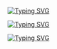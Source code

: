 <p align="center"> <a href="https://git.io/typing-svg"><img src="https://readme-typing-svg.herokuapp.com?font=Montserrat&duration=4000&pause=1000&color=19A4F7&center=true&vCenter=true&width=435&lines=my+name+is+danyal;%E6%88%91%E7%9A%84%E5%90%8D%E5%AD%97%E6%98%AF%E4%B8%B9%E5%B0%BC%E5%B0%94;%E0%A4%AE%E0%A5%87%E0%A4%B0%E0%A4%BE+%E0%A4%A8%E0%A4%BE%E0%A4%AE+%E0%A4%A6%E0%A4%BE%E0%A4%A8%E0%A4%BF%E0%A4%AF%E0%A4%B2+%E0%A4%B9%E0%A5%88;me+llamo+danyal;je+m'appelle+danyal;%D8%A3%D9%86%D8%A7+%D8%A7%D8%B3%D9%85%D9%8A+%D8%AF%D8%A7%D9%86%D9%8A%D8%A7%D9%84;%E0%A6%86%E0%A6%AE%E0%A6%BE%E0%A6%B0+%E0%A6%A8%E0%A6%BE%E0%A6%AE+%E0%A6%A6%E0%A6%BE%E0%A6%A8%E0%A6%BF%E0%A6%AF%E0%A6%BC%E0%A7%87%E0%A6%B2;o+meu+nome+%C3%A9+danyal;%D0%BC%D0%B5%D0%BD%D1%8F+%D0%B7%D0%BE%D0%B2%D1%83%D1%82+%D0%B4%D0%B0%D0%BD%D0%B8%D0%B8%D0%BB;%E7%A7%81%E3%81%AE%E5%90%8D%E5%89%8D%E3%81%AF%E3%83%80%E3%83%8B%E3%82%A8%E3%83%AB%E3%81%A7%E3%81%99" alt="Typing SVG" /></a> </p>

<p align="center"> <a href="https://git.io/typing-svg"><img src="https://readme-typing-svg.herokuapp.com?font=Montserrat&duration=4000&pause=1000&color=1A71F7&center=true&vCenter=true&width=435&lines=i+am+21+years+old;%E6%88%9121%E5%B2%81;%E0%A4%AE%E0%A5%88%E0%A4%82+21+%E0%A4%B8%E0%A4%BE%E0%A4%B2+%E0%A4%95%E0%A4%BE+%E0%A4%B9%E0%A5%82%E0%A4%81;tengo+21+a%C3%B1os;j'ai+21+ans;%D8%B9%D9%85%D8%B1%D9%8A+21+%D8%B3%D9%86%D8%A9;%E0%A6%86%E0%A6%AE%E0%A6%BF+%E0%A7%A8%E0%A7%A7+%E0%A6%AC%E0%A6%9B%E0%A6%B0+%E0%A6%AC%E0%A6%AF%E0%A6%BC%E0%A6%B8%E0%A7%80;tenho+21+anos;%D0%BC%D0%BD%D0%B5+21+%D0%B3%D0%BE%D0%B4;%E7%A7%81%E3%81%AF21%E6%AD%B3%E3%81%A7%E3%81%99" alt="Typing SVG" /></a> </p>

<p align="center"> <a href="https://git.io/typing-svg"><img src="https://readme-typing-svg.herokuapp.com?font=Montserrat&duration=4000&pause=1000&color=1E1DF7&center=true&vCenter=true&width=435&lines=i+am+an+aspiring+software+engineer;%E6%88%91%E6%98%AF%E4%B8%80%E4%B8%AA%E6%9C%89%E6%8A%B1%E8%B4%9F%E7%9A%84%E8%BD%AF%E4%BB%B6%E5%B7%A5%E7%A8%8B%E5%B8%88;%E0%A4%AE%E0%A5%88%E0%A4%82+%E0%A4%8F%E0%A4%95+%E0%A4%AE%E0%A4%B9%E0%A4%A4%E0%A5%8D%E0%A4%B5%E0%A4%BE%E0%A4%95%E0%A4%BE%E0%A4%82%E0%A4%95%E0%A5%8D%E0%A4%B7%E0%A5%80+%E0%A4%B8%E0%A5%89%E0%A4%AB%E0%A4%BC%E0%A5%8D%E0%A4%9F%E0%A4%B5%E0%A5%87%E0%A4%AF%E0%A4%B0+%E0%A4%87%E0%A4%82%E0%A4%9C%E0%A5%80%E0%A4%A8%E0%A4%BF%E0%A4%AF%E0%A4%B0+%E0%A4%B9%E0%A5%82%E0%A4%82;soy+un+ingeniero+de+software+aspirante;je+suis+un+ing%C3%A9nieur+logiciel+aspirant;%D8%A3%D9%86%D8%A7+%D9%85%D9%87%D9%86%D8%AF%D8%B3+%D8%A8%D8%B1%D9%85%D8%AC%D9%8A%D8%A7%D8%AA+%D8%B7%D9%85%D9%88%D8%AD;%E0%A6%86%E0%A6%AE%E0%A6%BF+%E0%A6%8F%E0%A6%95%E0%A6%9C%E0%A6%A8+%E0%A6%89%E0%A6%A6%E0%A7%80%E0%A7%9F%E0%A6%AE%E0%A6%BE%E0%A6%A8+%E0%A6%B8%E0%A6%AB%E0%A6%9F%E0%A6%93%E0%A7%9F%E0%A7%8D%E0%A6%AF%E0%A6%BE%E0%A6%B0+%E0%A6%87%E0%A6%9E%E0%A7%8D%E0%A6%9C%E0%A6%BF%E0%A6%A8%E0%A6%BF%E0%A7%9F%E0%A6%BE%E0%A6%B0;sou+um+engenheiro+de+software+aspirante;%D1%8F+%D0%BD%D0%B0%D1%87%D0%B8%D0%BD%D0%B0%D1%8E%D1%89%D0%B8%D0%B9+%D0%BF%D1%80%D0%BE%D0%B3%D1%80%D0%B0%D0%BC%D0%BC%D0%B8%D1%81%D1%82;%E7%A7%81%E3%81%AF%E5%B0%86%E6%9D%A5%E3%81%AE%E3%82%BD%E3%83%95%E3%83%88%E3%82%A6%E3%82%A7%E3%82%A2%E3%82%A8%E3%83%B3%E3%82%B8%E3%83%8B%E3%82%A2%E3%81%A7%E3%81%99" alt="Typing SVG" /></a> </p>
